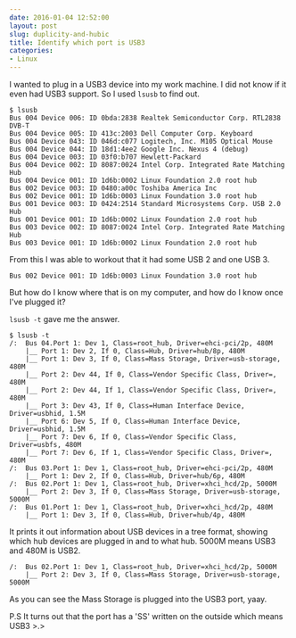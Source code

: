 ```yaml
---
date: 2016-01-04 12:52:00
layout: post
slug: duplicity-and-hubic
title: Identify which port is USB3
categories:
- Linux
---
```

I wanted to plug in a USB3 device into my work machine. I did not know if it even had USB3 support. So I used ```lsusb``` to find out.

	$ lsusb 
	Bus 004 Device 006: ID 0bda:2838 Realtek Semiconductor Corp. RTL2838 DVB-T
	Bus 004 Device 005: ID 413c:2003 Dell Computer Corp. Keyboard
	Bus 004 Device 043: ID 046d:c077 Logitech, Inc. M105 Optical Mouse
	Bus 004 Device 044: ID 18d1:4ee2 Google Inc. Nexus 4 (debug)
	Bus 004 Device 003: ID 03f0:b707 Hewlett-Packard 
	Bus 004 Device 002: ID 8087:0024 Intel Corp. Integrated Rate Matching Hub
	Bus 004 Device 001: ID 1d6b:0002 Linux Foundation 2.0 root hub
	Bus 002 Device 003: ID 0480:a00c Toshiba America Inc 
	Bus 002 Device 001: ID 1d6b:0003 Linux Foundation 3.0 root hub
	Bus 001 Device 003: ID 0424:2514 Standard Microsystems Corp. USB 2.0 Hub
	Bus 001 Device 001: ID 1d6b:0002 Linux Foundation 2.0 root hub
	Bus 003 Device 002: ID 8087:0024 Intel Corp. Integrated Rate Matching Hub
	Bus 003 Device 001: ID 1d6b:0002 Linux Foundation 2.0 root hub

From this I was able to workout that it had some USB 2 and one USB 3.

	Bus 002 Device 001: ID 1d6b:0003 Linux Foundation 3.0 root hub

But how do I know where that is on my computer, and how do I know once I've plugged it?

```lsusb -t``` gave me the answer. 

	$ lsusb -t
	/:  Bus 04.Port 1: Dev 1, Class=root_hub, Driver=ehci-pci/2p, 480M
	    |__ Port 1: Dev 2, If 0, Class=Hub, Driver=hub/8p, 480M
		|__ Port 1: Dev 3, If 0, Class=Mass Storage, Driver=usb-storage, 480M
		|__ Port 2: Dev 44, If 0, Class=Vendor Specific Class, Driver=, 480M
		|__ Port 2: Dev 44, If 1, Class=Vendor Specific Class, Driver=, 480M
		|__ Port 3: Dev 43, If 0, Class=Human Interface Device, Driver=usbhid, 1.5M
		|__ Port 6: Dev 5, If 0, Class=Human Interface Device, Driver=usbhid, 1.5M
		|__ Port 7: Dev 6, If 0, Class=Vendor Specific Class, Driver=usbfs, 480M
		|__ Port 7: Dev 6, If 1, Class=Vendor Specific Class, Driver=, 480M
	/:  Bus 03.Port 1: Dev 1, Class=root_hub, Driver=ehci-pci/2p, 480M
	    |__ Port 1: Dev 2, If 0, Class=Hub, Driver=hub/6p, 480M
	/:  Bus 02.Port 1: Dev 1, Class=root_hub, Driver=xhci_hcd/2p, 5000M
	    |__ Port 2: Dev 3, If 0, Class=Mass Storage, Driver=usb-storage, 5000M
	/:  Bus 01.Port 1: Dev 1, Class=root_hub, Driver=xhci_hcd/2p, 480M
	    |__ Port 1: Dev 3, If 0, Class=Hub, Driver=hub/4p, 480M

It prints it out information about USB devices in a tree format, showing which hub devices are plugged in and to what hub. 5000M means USB3 and 480M is USB2.


	/:  Bus 02.Port 1: Dev 1, Class=root_hub, Driver=xhci_hcd/2p, 5000M
	    |__ Port 2: Dev 3, If 0, Class=Mass Storage, Driver=usb-storage, 5000M

As you can see the Mass Storage is plugged into the USB3 port, yaay.

P.S It turns out that the port has a 'SS' written on the outside which means USB3 >.>
